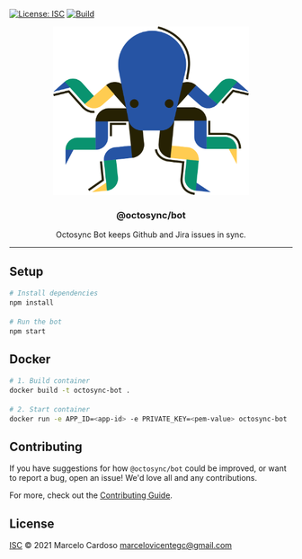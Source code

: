 [![License: ISC](https://img.shields.io/badge/ISC-license-green)](LICENSE)
[![Build](https://github.com/marcelovicentegc/octosync/actions/workflows/build.yml/badge.svg)](https://github.com/marcelovicentegc/octosync/actions/workflows/build.yml)

<p align="center">
  <img alt="octosync logo" src="../../assets/octosync.png" height="300" />
  <h3 align="center">@octosync/bot</h3>
  <p align="center">Octosync Bot keeps Github and Jira issues in sync.</p>
</p>

---

## Setup

```sh
# Install dependencies
npm install

# Run the bot
npm start
```

## Docker

```sh
# 1. Build container
docker build -t octosync-bot .

# 2. Start container
docker run -e APP_ID=<app-id> -e PRIVATE_KEY=<pem-value> octosync-bot
```

## Contributing

If you have suggestions for how `@octosync/bot` could be improved, or want to report a bug, open an issue! We'd love all and any contributions.

For more, check out the [Contributing Guide](CONTRIBUTING.md).

## License

[ISC](LICENSE) © 2021 Marcelo Cardoso <marcelovicentegc@gmail.com>
